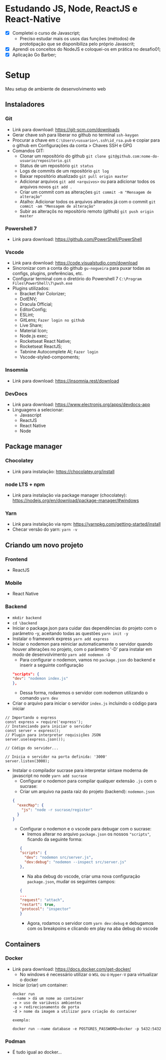 # Estudando JS, Node, ReactJS e React-Native

* [x] Completei o curso de Javascript;
  - Preciso estudar mais os usos das funções (métodos) de prototipação que se disponibiliza pelo próprio Javascrit;
* [x] Aprendi os conceitos do NodeJS e coloquei-os em prática no desafio01;
* [x] Aplicação Go Barber;

# Setup
Meu setup de ambiente de desenvolvimento web

## Instaladores

### Git 
  - Link para download: https://git-scm.com/downloads
  - Gerar chave ssh para liberar no github no terminal ```ssh-keygen```
  - Procurar a chave em ```C:\Users\<usuario>\.ssh\id_rsa.pub``` e copiar para o github em Configurações da conta > Chaves SSH e GPG
  - Comandos GIT:
    * Clonar um repositório do github ```git clone git@github.com:nome-do-usuario/repositorio.git```
    * Status de um repositório ```git status```
    * Logs de commits de um repositório ```git log```
    * Baixar repositório atualizado ```git pull origin master```
    * Adicionar arquivos ```git add <arquivos>``` ou para adicionar todos os arquivos novos ```git add .```
    * Criar um commit com as alterações ```git commit -m "Mensagem de alteração"```
    * Atalho: Adicionar todos os arquivos alterados já com o commit ```git commit -am "Mensagem de alteração"```
    * Subir as alteraçõs no repositório remoto (github) ```git push origin master```

### Powershell 7
  - Link para download: https://github.com/PowerShell/PowerShell

### Vscode
  - Link para download: https://code.visualstudio.com/download
  - Sincronizar com a conta do github ```gu-nogueira``` para puxar todas as configs, plugins, preferências, etc.
  - Configurar terminal com o diretório do Powershell 7 ```C:\Program Files\PowerShell\7\pwsh.exe```
  - Plugins utilizados:
    * Bracket Pair Colorizer;
    * DotENV;
    * Dracula Official;
    * EditorConfig;
    * ESLint;
    * GitLens; ```Fazer login no github```
    * Live Share;
    * Material Icon;
    * Node.js exec;
    * Rocketseat React Native;
    * Rocketseat ReactJS;
    * Tabnine Autocomplete AI; ```Fazer login```
    * Vscode-styled-compoments;

### Insomnia
  - Link para download: https://insomnia.rest/download

### DevDocs
  - Link para download: https://www.electronjs.org/apps/devdocs-app
  - Linguagens a selecionar:
    * Javascript
    * ReactJS
    * React Native
    * Node

## Package manager

### Chocolatey
  - Link para instalação: https://chocolatey.org/install
### node LTS + npm
  - Link para instalação via package manager (chocolatey): https://nodejs.org/en/download/package-manager/#windows
### Yarn
  - Link para instalação via npm: https://yarnpkg.com/getting-started/install
  - Checar versão do yarn: ```yarn -v```
  

## Criando um novo projeto

### Frontend
  - ReactJS
### Mobile
  - React Native
### Backend
  - ```mkdir backend```
  - ```cd \backend```
  - Iniciar o package.json para cuidar das dependências do projeto com o parâmetro -y, aceitando todas as questões ```yarn init -y```
  - Instalar o framework express ```yarn add express```
  - Iniciar o nodemon para reiniciar automaticamente o servidor quando houver alterações no projeto, com o parâmetro '-D' para instalar em modo de desenvolvimento ```yarn add nodemon -D```
    - Para configurar o nodemon, vamos no ```package.json``` do backend e inserir a seguinte configuração
    ```json
    "scripts": {
    "dev": "nodemon index.js"
    },
    ```
    - Dessa forma, rodaremos o servidor com nodemon utilizando o comando ```yarn dev```
  - Criar o arquivo para iniciar o servidor ```index.js``` incluindo o código para iniciar
  ```node
  // Importando o express
  const express = require('express');
  // Instanciando para iniciar o servidor
  const server = express();
  // Plugin para interpretar requisições JSON
  server.use(express.json());

  // Código do servidor...

  // Inicia o servidor na porta definida: '3000'
  server.listen(3000);
  ```
  - Instalar o compilador sucrase para interpretar sintaxe moderna de javascript no node ```yarn add sucrase```
    - Configurar o nodemon para compilar qualquer extensão `.js` com o sucrase:
    - Criar um arquivo na pasta raiz do projeto (backend): ```nodemon.json```
    ```json
    {
      "execMap": {
        "js": "node -r sucrase/register"
      }
    }
    ```
    - Configurar o nodemon e o vscode para debugar com o sucrase:
      * Iremos alterar no arquivo ```package.json``` os nossos ```"scripts"```, ficando da seguinte forma:
      ```json
      {
      "scripts": {
        "dev": "nodemon src/server.js",
        "dev:debug": "nodemon --inspect src/server.js"
      },
      ```
      * Na aba debug do vscode, criar uma nova configuração ```package.json```, mudar os seguintes campos:
      ```json
      {
      ...
      "request": "attach",
      "restart": true,
      "protocol": "inspector"
      }
      ```
      * Agora, rodamos o servidor com ```yarn dev:debug``` e debugamos com os breakpoins e clicando em play na aba debug do vscode

## Containers

  ### Docker
  - Link para download: https://docs.docker.com/get-docker/
    * No windows é necessário utilizar o ```WSL``` ou o ```Hyper-V``` para virtualizar o docker
  - Iniciar (criar) um container:
    ```
    docker run
    --name > dá um nome ao container
    -e > uso de variáveis ambientes
    -p > redirecionamento de porta
    -d > nome da imagem a utilizar para criação do container

    exemplo:

    docker run --name database -e POSTGRES_PASSWORD=docker -p 5432:5432
    ```
  
  ### Podman
  - É tudo igual ao docker...